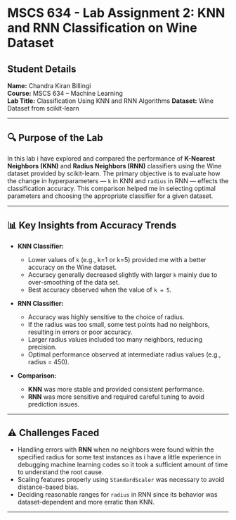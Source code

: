 # MSCS 634 - Lab Assignment 2: KNN and RNN Classification on Wine Dataset

## Student Details
**Name:** Chandra Kiran Billingi  
**Course:** MSCS 634 – Machine Learning  
**Lab Title:** Classification Using KNN and RNN Algorithms
**Dataset:** Wine Dataset from scikit-learn

---

## 🔍 Purpose of the Lab

In this lab i have  explored and compared the performance of **K-Nearest Neighbors (KNN)** and **Radius Neighbors (RNN)** classifiers using the Wine dataset provided by scikit-learn. The primary objective  is to evaluate how the change in hyperparameters — `k` in KNN and `radius` in RNN — effects the classification accuracy. This comparison helped me in selecting optimal parameters and choosing the appropriate classifier for a given dataset.

---

## 📊 Key Insights from Accuracy Trends

- **KNN Classifier:**
  - Lower values of `k` (e.g., k=1 or k=5) provided me with a  better accuracy on the Wine dataset.
  - Accuracy generally decreased slightly with larger `k` mainly due to over-smoothing of the data set.
  - Best accuracy observed when the value of `k = 5`.

- **RNN Classifier:**
  - Accuracy was highly sensitive to the choice of radius.
  - If the radius was too small, some test points had no neighbors, resulting in errors or poor accuracy.
  - Larger radius values included too many neighbors, reducing precision.
  - Optimal performance observed at intermediate radius values (e.g., radius = 450).

- **Comparison:**
  - **KNN** was more stable and provided consistent performance.
  - **RNN** was more sensitive and required careful tuning to avoid prediction issues.

---

## ⚠️ Challenges Faced

- Handling errors with **RNN** when no neighbors were found within the specified radius for some test instances as i have a little experience in debugging machine learning codes so it took a sufficient amount of time to understand the root cause.
- Scaling features properly using `StandardScaler` was necessary to avoid distance-based bias.
- Deciding reasonable ranges for `radius` in RNN since its behavior was dataset-dependent and more erratic than KNN.

---



